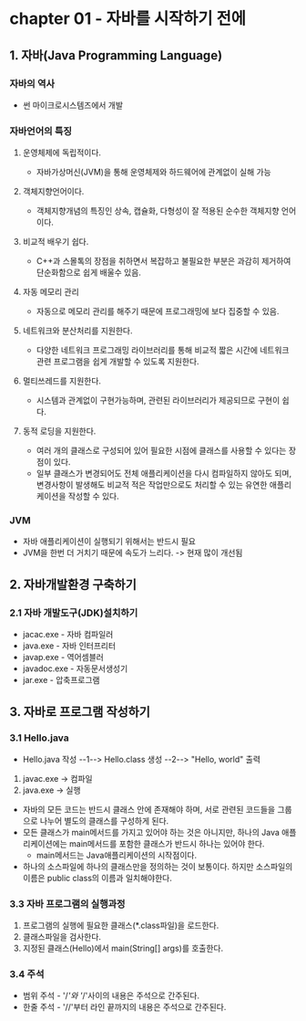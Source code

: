 # chapter 01 - 자바를 시작하기 전에

## 1. 자바(Java Programming Language)

### 자바의 역사
+ 썬 마이크로시스템즈에서 개발

### 자바언어의 특징
1. 운영체제에 독립적이다.
    + 자바가상머신(JVM)을 통해 운영체제와 하드웨어에 관계없이 실해 가능

2. 객체지향언어이다.
    + 객체지향개념의 특징인 상속, 캡슐화, 다형성이 잘 적용된 순수한 객체지향 언어이다.
3. 비교적 배우기 쉽다.
    + C++과 스몰톡의 장점을 취하면서 복잡하고 불필요한 부분은 과감히 제거하여 단순화함으로 쉽게 배울수 있음.
4. 자동 메모리 관리
    + 자동으로 메모리 관리를 해주기 때문에 프로그래밍에 보다 집중할 수 있음.
5. 네트워크와 분산처리를 지원한다.
    + 다양한 네트워크 프로그래밍 라이브러리를 통해 비교적 짧은 시간에 네트워크 관련 프로그램을 쉽게 개발할 수 있도록 지원한다.
6. 멀티쓰레드를 지원한다.
    + 시스템과 관계없이 구현가능하며, 관련된 라이브러리가 제공되므로 구현이 쉽다.
7. 동적 로딩을 지원한다.
    + 여러 개의 클래스로 구성되어 있어 필요한 시점에 클래스를 사용할 수 있다는 장점이 있다.
    + 일부 클래스가 변경되어도 전체 애플리케이션을 다시 컴파일하지 않아도 되며, 변경사항이 발생해도 비교적 적은 작업만으로도 처리할 수 있는 유연한 애플리케이션을 작성할 수 있다.

### JVM
+ 자바 애플리케이션이 실행되기 위해서는 반드시 필요
+ JVM을 한번 더 거치기 때문에 속도가 느리다. -> 현재 많이 개선됨

## 2. 자바개발환경 구축하기

### 2.1 자바 개발도구(JDK)설치하기
+ jacac.exe - 자바 컴파일러
+ java.exe - 자바 인터프리터
+ javap.exe - 역어셈블러
+ javadoc.exe - 자동문서생성기
+ jar.exe - 압축프로그램

## 3. 자바로 프로그램 작성하기

### 3.1 Hello.java

+ Hello.java 작성 --1--> Hello.class 생성 --2--> "Hello, world" 출력

1. javac.exe -> 컴파일
2. java.exe -> 실행

+ 자바의 모든 코드는 반드시 클래스 안에 존재해야 하며, 서로 관련된 코드들을 그룹으로 나누어 별도의 클래스를 구성하게 된다.
+ 모든 클래스가 main메서드를 가지고 있어야 하는 것은 아니지만, 하나의 Java 애플리케이션에는 main메서드를 포함한 클래스가 반드시 하나는 있어야 한다.
    + main메서드는 Java애플리케이션의 시작점이다.
+ 하나의 소스파일에 하나의 클래스만을 정의하는 것이 보통이다. 하지만 소스파일의 이름은 public class의 이름과 일치해야한다.

### 3.3 자바 프로그램의 실행과정

1. 프로그램의 실행에 필요한 클래스(*.class파일)을 로드한다.
2. 클래스파일을 검사한다.
3. 지정된 클래스(Hello)에서 main(String[] args)를 호출한다.

### 3.4 주석

+ 범위 주석 - '/*'와 '*/'사이의 내용은 주석으로 간주된다.
+ 한줄 주석 - '//'부터 라인 끝까지의 내용은 주석으로 간주된다.